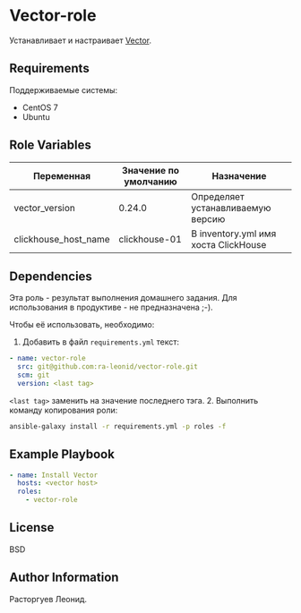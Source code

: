 Vector-role
=========

Устанавливает и настраивает [Vector](https://vector.dev/).

Requirements
------------

Поддерживаемые системы:
* CentOS 7
* Ubuntu

Role Variables
--------------
|Переменная|Значение по умолчанию|Назначение|
|---|---|---|
|vector_version|0.24.0|Определяет устанавливаемую версию|
|clickhouse_host_name|clickhouse-01|В inventory.yml имя хоста ClickHouse|


Dependencies
------------

Эта роль - результат выполнения домашнего задания. Для использования в продуктиве - не предназначена ;-).

Чтобы её использовать, необходимо:
1. Добавить в файл `requirements.yml` текст:
``` yaml
- name: vector-role
  src: git@github.com:ra-leonid/vector-role.git
  scm: git
  version: <last tag>
```
`<last tag>` заменить на значение последнего тэга.
2. Выполнить команду копирования роли:
``` bash
ansible-galaxy install -r requirements.yml -p roles -f
```

Example Playbook
----------------

``` yaml
- name: Install Vector
  hosts: <vector host>
  roles:
    - vector-role
```

License
-------

BSD

Author Information
------------------

Расторгуев Леонид.
